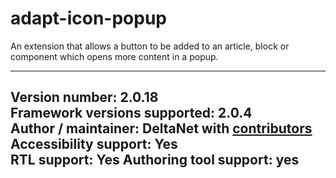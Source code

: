 adapt-icon-popup
===============

An extension that allows a button to be added to an article, block or component which opens more content in a popup.

----------------------------
**Version number:**  2.0.18     
**Framework versions supported:**  2.0.4    
**Author / maintainer:** DeltaNet with [contributors](https://github.com/deltanet/adapt-icon-popup/graphs/contributors)     
**Accessibility support:** Yes  
**RTL support:** Yes
**Authoring tool support:** yes
----------------------------
